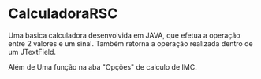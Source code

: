 # CalculadoraRSC
Uma basica calculadora desenvolvida em JAVA, que efetua a operação entre 2 valores e um sinal.
Também retorna a operação realizada dentro de um JTextField.

Além de Uma função na aba "Opções" de calculo de IMC.
